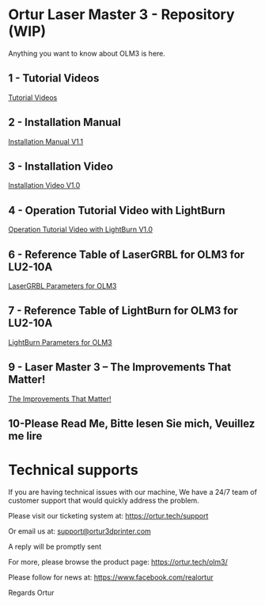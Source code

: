 # Ortur Laser Master 3 - Repository (WIP)
  Anything you want to know about OLM3 is here.

## 1 - Tutorial Videos
  [Tutorial Videos](https://github.com/Ortur-Tech/Ortur_Laser_Master_3/blob/main/1-Tutorial%20Videos%20of%20Laser%20Master%203.md)

## 2 - Installation Manual
  [Installation Manual V1.1](https://raw.githubusercontent.com/Ortur-Tech/Ortur_Laser_Master_3/main/2-Installation%20Manual-V1.1.pdf)

## 3 - Installation Video
  [Installation Video V1.0](https://youtu.be/pzp639Es27c)
    
## 4 - Operation Tutorial Video with LightBurn
  [Operation Tutorial Video with LightBurn V1.0](https://youtu.be/591iURyuDAs)

## 6 - Reference Table of LaserGRBL for OLM3 for LU2-10A
  [LaserGRBL Parameters for OLM3](https://raw.githubusercontent.com/Ortur-Tech/Ortur_Laser_Master_3/main/6-Reference%20Table%20of%20LaserGRBL%20for%20OLM3%20for%20LU2-10A.xlsx)
    

## 7 - Reference Table of LightBurn for OLM3 for LU2-10A
  [LightBurn Parameters for OLM3](https://raw.githubusercontent.com/Ortur-Tech/Ortur_Laser_Master_3/main/7-Reference%20Table%20of%20LightBurn%20for%20OLM3%20for%20LU2-10A.xlsx.xlsx)

## 9 - Laser Master 3 – The Improvements That Matter!
  [The Improvements That Matter!](https://raw.githubusercontent.com/Ortur-Tech/Ortur_Laser_Master_3/main/9-Laser%20Master%203%20%E2%80%93%20The%20Improvements%20That%20Matter!.pdf)
## 10-Please Read Me, Bitte lesen Sie mich, Veuillez me lire


# Technical supports
If you are having technical issues with our machine,
We have a 24/7 team of customer support that would quickly address the problem. 

Please visit our ticketing system at:
https://ortur.tech/support 

Or email us at:
support@ortur3dprinter.com

A reply will be promptly sent

For more, please browse the product page: 
https://ortur.tech/olm3/

Please follow for news at:
https://www.facebook.com/realortur

Regards
Ortur

